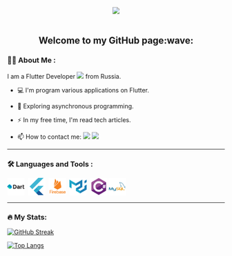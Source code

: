 <div id="header" align="center">
  <img src="https://media.giphy.com/media/xUA7bdpLxQhsSQdyog/giphy.gif" width="260"/>
  <div id="badges">
    <img src="https://komarev.com/ghpvc/?username=bahmN&style=flat-square&color=blue" alt=""/>
  </div>  
  <h2>
  Welcome to my GitHub page:wave:   
  </h2>
</div>

### :man_technologist: About Me :
I am a Flutter Developer <img src="https://pa1.narvii.com/7310/31663301f52961f806269a9b4c4b3502cd73d18er1-1280-720_hq.gif" width="30"> from Russia.

- :computer: I'm program various applications on Flutter.

- :seedling: Exploring asynchronous programming.

- :zap: In my free time, I'm read tech articles.

- :mailbox: How to contact me: <a href="https://github.com/bahmN"><img src="https://cdn.jsdelivr.net/npm/simple-icons@3.0.1/icons/github.svg" width="16"/></a> <a href="https://t.me/bahmNB"><img src="https://cdn.jsdelivr.net/npm/simple-icons@3.0.1/icons/telegram.svg" width="16"/></a>

---

### :hammer_and_wrench: Languages and Tools :

<div>
  <img src="https://github.com/devicons/devicon/blob/master/icons/dart/dart-original-wordmark.svg" title="Dart" alt="Dart" width="40" height="40"/>&nbsp;
  <img src="https://github.com/devicons/devicon/blob/master/icons/flutter/flutter-original.svg" title="Flutter"  alt="Flutter" width="40" height="40"/>&nbsp;
  <img src="https://github.com/devicons/devicon/blob/master/icons/firebase/firebase-plain-wordmark.svg" title="FireBase"  alt="FireBase" width="40" height="40"/>&nbsp;
  <img src="https://github.com/devicons/devicon/blob/master/icons/materialui/materialui-original.svg" title="Material UI" alt="Material UI" width="40" height="40"/>&nbsp;
  <img src="https://github.com/devicons/devicon/blob/master/icons/csharp/csharp-original.svg" title="AWS" alt="CSharp" width="40" height="40"/>
  <img src="https://github.com/devicons/devicon/blob/master/icons/mysql/mysql-original-wordmark.svg" title="MySQL" alt="MySQL" width="40" height="40"/>
</div>

---

### :fire: My Stats:

[![GitHub Streak](http://github-readme-streak-stats.herokuapp.com?user=bahmN&theme=dark-smoky&hide_border=true&date_format=j%20M%5B%20Y%5D)](https://git.io/streak-stats)

[![Top Langs](https://github-readme-stats.vercel.app/api/top-langs/?username=bahmN&layout=compact&theme=dark&hide=Kotlin,Objective-C,Swift)](https://github.com/anuraghazra/github-readme-stats)
